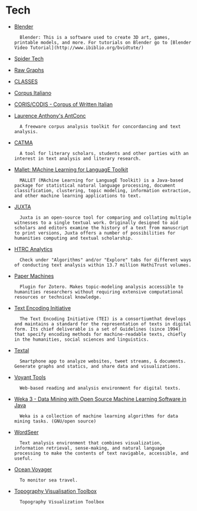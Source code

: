 # Tech

* [Blender](https://www.blender.org/)
    
        Blender: This is a software used to create 3D art, games, printable models, and more. For tutorials on Blender go to [Blender Video Tutorial](http://www.ibiblio.org/bvidtute/)

* [Spider Tech](https://spiderlex.atilf.fr/fr)

* [Raw Graphs](https://app.rawgraphs.io/)

* [CLASSES](http://classes-latin-linguistics.fileli.unipi.it/en)

* [Corpus Italiano](https://www.corpusitaliano.it/)

* [CORIS/CODIS - Corpus of Written Italian](https://corpora.ficlit.unibo.it/coris_eng.html)

* [Laurence Anthony's AntConc](http://www.laurenceanthony.net/software/antconc/)

        A freeware corpus analysis toolkit for concordancing and text analysis.

* [CATMA](https://catma.de)

        A tool for literary scholars, students and other parties with an interest in text analysis and literary research.

* [Mallet: MAchine Learning for LanguagE Toolkit](https://mimno.github.io/Mallet/index)

        MALLET (MAchine Learning for LanguagE Toolkit) is a Java-based package for statistical natural language processing, document classification, clustering, topic modeling, information extraction, and other machine learning applications to text.

* [JUXTA](http://www.juxtasoftware.org)

        Juxta is an open-source tool for comparing and collating multiple witnesses to a single textual work. Originally designed to aid scholars and editors examine the history of a text from manuscript to print versions, Juxta offers a number of possibilities for humanities computing and textual scholarship.

* [HTRC Analytics](https://analytics.hathitrust.org/)

        Check under "Algorithms" and/or "Explore" tabs for different ways of conducting text analysis within 13.7 million HathiTrust volumes.

* [Paper Machines](http://papermachines.org/)

        Plugin for Zotero. Makes topic-modeling analysis accessible to humanities researchers without requiring extensive computational resources or technical knowledge.

* [Text Encoding Initiative](https://tei-c.org/)

        The Text Encoding Initiative (TEI) is a consortiumthat develops and maintains a standard for the representation of texts in digital form. Its chief deliverable is a set of Guidelines (since 1994) that specify encoding methods for machine-readable texts, chiefly in the humanities, social sciences and linguistics.

* [Textal](http://textal.org/)

        Smartphone app to analyze websites, tweet streams, & documents. Generate graphs and statics, and share data and visualizations.

* [Voyant Tools](https://voyant-tools.org/)

        Web-based reading and analysis environment for digital texts.

* [Weka 3 - Data Mining with Open Source Machine Learning Software in Java](https://www.cs.waikato.ac.nz/~ml/weka/)

        Weka is a collection of machine learning algorithms for data mining tasks. (GNU/open source)

* [WordSeer](https://wordseer.berkeley.edu/)

        Text analysis environment that combines visualization, information retrieval, sense-making, and natural language processing to make the contents of text navigable, accessible, and useful.

* [Ocean Voyager](https://voyager.dh.gu.se/)

        To monitor sea travel. 

* [Topography Visualisation Toolbox](https://tvt.dh.gu.se/)

        Topography Visualization Toolbox
